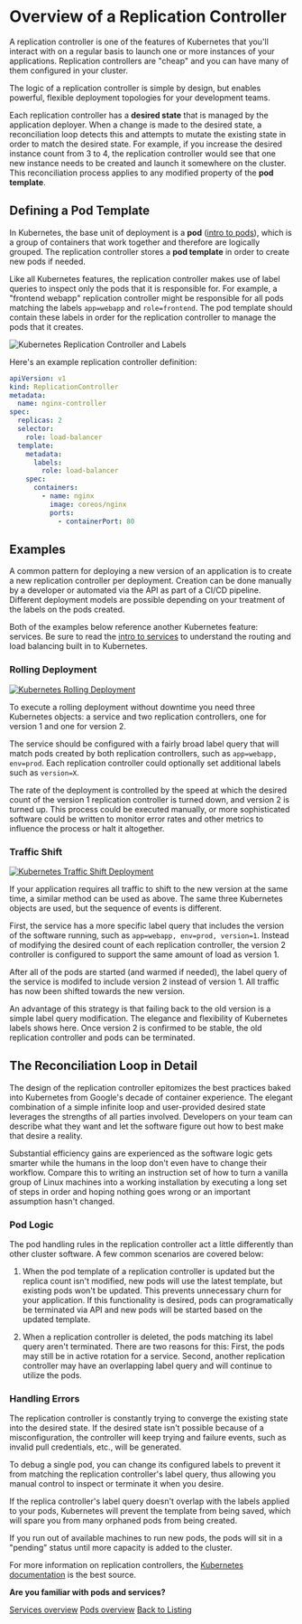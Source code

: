 # Overview of a Replication Controller

A replication controller is one of the features of Kubernetes that you'll interact with on a regular basis to launch one or more instances of your applications. Replication controllers are "cheap" and you can have many of them configured in your cluster.

The logic of a replication controller is simple by design, but enables powerful, flexible deployment topologies for your development teams.

Each replication controller has a **desired state** that is managed by the application deployer. When a change is made to the desired state, a reconciliation loop detects this and attempts to mutate the existing state in order to match the desired state. For example, if you increase the desired instance count from 3 to 4, the replication controller would see that one new instance needs to be created and launch it somewhere on the cluster. This reconciliation process applies to any modified property of the **pod template**.

## Defining a Pod Template

In Kubernetes, the base unit of deployment is a **pod** ([intro to pods][pod-overview]), which is a group of containers that work together and therefore are logically grouped. The replication controller stores a **pod template** in order to create new pods if needed.

Like all Kubernetes features, the replication controller makes use of label queries to inspect only the pods that it is responsible for. For example, a "frontend webapp" replication controller might be responsible for all pods matching the labels `app=webapp` and `role=frontend`. The pod template should contain these labels in order for the replication controller to manage the pods that it creates.

<img src="img/controller.svg" alt="Kubernetes Replication Controller and Labels" class="img-center" />

Here's an example replication controller definition:

```yaml
apiVersion: v1
kind: ReplicationController
metadata:
  name: nginx-controller
spec:
  replicas: 2
  selector:
    role: load-balancer
  template:
    metadata:
      labels:
        role: load-balancer
    spec:
      containers:
        - name: nginx
          image: coreos/nginx
          ports:
            - containerPort: 80
```

## Examples

A common pattern for deploying a new version of an application is to create a new replication controller per deployment. Creation can be done manually by a developer or automated via the API as part of a CI/CD pipeline. Different deployment models are possible depending on your treatment of the labels on the pods created.

Both of the examples below reference another Kubernetes feature: services. Be sure to read the [intro to services][service-overview] to understand the routing and load balancing built in to Kubernetes.

### Rolling Deployment

<a href="img/rolling-deploy.svg">
  <img src="img/rolling-deploy.svg" alt="Kubernetes Rolling Deployment" />
</a>

To execute a rolling deployment without downtime you need three Kubernetes objects: a service and two replication controllers, one for version 1 and one for version 2.

The service should be configured with a fairly broad label query that will match pods created by both replication controllers, such as `app=webapp, env=prod`. Each replication controller could optionally set additional labels such as `version=X`.

The rate of the deployment is controlled by the speed at which the desired count of the version 1 replication controller is turned down, and version 2 is turned up. This process could be executed manually, or more sophisticated software could be written to monitor error rates and other metrics to influence the process or halt it altogether.

### Traffic Shift

<a href="img/traffic-shift.svg">
  <img src="img/traffic-shift.svg" alt="Kubernetes Traffic Shift Deployment" />
</a>

If your application requires all traffic to shift to the new version at the same time, a similar method can be used as above. The same three Kubernetes objects are used, but the sequence of events is different. 

First, the service has a more specific label query that includes the version of the software running, such as `app=webapp, env=prod, version=1`. Instead of modifying the desired count of each replication controller, the version 2 controller is configured to support the same amount of load as version 1.

After all of the pods are started (and warmed if needed), the label query of the service is modifed to include version 2 instead of version 1. All traffic has now been shifted towards the new version.

An advantage of this strategy is that failing back to the old version is a simple label query modification. The elegance and flexibility of Kubernetes labels shows here. Once version 2 is confirmed to be stable, the old replication controller and pods can be terminated.

## The Reconciliation Loop in Detail

The design of the replication controller epitomizes the best practices baked into Kubernetes from Google's decade of container experience. The elegant combination of a simple infinite loop and user-provided desired state leverages the strengths of all parties involved. Developers on your team can describe what they want and let the software figure out how to best make that desire a reality. 

Substantial efficiency gains are experienced as the software logic gets smarter while the humans in the loop don't even have to change their workflow. Compare this to writing an instruction set of how to turn a vanilla group of Linux machines into a working installation by executing a long set of steps in order and hoping nothing goes wrong or an important assumption hasn't changed.

### Pod Logic

The pod handling rules in the replication controller act a little differently than other cluster software. A few common scenarios are covered below:

1. When the pod template of a replication controller is updated but the replica count isn't modified, new pods will use the latest template, but existing pods won't be updated. This prevents unnecessary churn for your application. If this functionality is desired, pods can programatically be terminated via API and new pods will be started based on the updated template.

2. When a replication controller is deleted, the pods matching its label query aren't terminated. There are two reasons for this: First, the pods may still be in active rotation for a service. Second, another replication controller may have an overlapping label query and will continue to utilize the pods.

### Handling Errors

The replication controller is constantly trying to converge the existing state into the desired state. If the desired state isn't possible because of a misconfiguration, the controller will keep trying and failure events, such as invalid pull credentials, etc., will be generated.

To debug a single pod, you can change its configured labels to prevent it from matching the replication controller's label query, thus allowing you manual control to inspect or terminate it when you desire.

If the replica controller's label query doesn't overlap with the labels applied to your pods, Kubernetes will prevent the template from being saved, which will spare you from many orphaned pods from being created.

If you run out of available machines to run new pods, the pods will sit in a "pending" status until more capacity is added to the cluster.

For more information on replication controllers, the [Kubernetes documentation][upstream-rc] is the best source.

<div class="co-m-docs-next-step">
  <p><strong>Are you familiar with pods and services?</strong></p>
  <a href="services.md" class="btn btn-default">Services overview</a>
  <a href="pods.md" class="btn btn-default">Pods overview</a>
  <a href="index.html" class="btn btn-link">Back to Listing</a>
</div>

[upstream-rc]: http://kubernetes.io/v1.0/docs/user-guide/replication-controller.html
[pod-overview]: pods.md
[service-overview]: services.md
